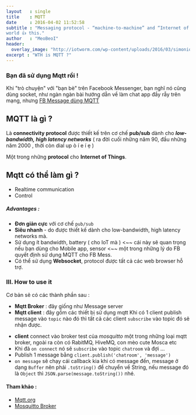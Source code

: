 ```yaml
---
layout   : single
title    : MQTT
date     : 2016-04-02 11:52:58
subtitle : "Messaging protocol - “machine-to-machine” and “Internet of Things” 
world 👍 this."
author   : "MeoBeoI"
header:
  overlay_image: "http://iotworm.com/wp-content/uploads/2016/03/simoniot.jpg"
excerpt : "WTH is MQTT ?"
---
```


### Bạn đã sử dụng Mqtt rồi !
Khi "trò chuyện" với "bạn bè" trên Facebook Messenger, bạn nghĩ nó cũng dùng socket, như ngàn ngàn bài hướng dẫn về làm chat app đầy rẫy trên mạng, nhưng [FB Message dùng MQTT](https://www.facebook.com/notes/facebook-engineering/building-facebook-messenger/10150259350998920/)

## MQTT là gì ?
Là **connectivity protocol** được thiết kế trên cơ chế **pub/sub** dành cho <strong><em>low-bandwidth, high latency networks</em></strong> ( ra đời cuối những năm 90, đầu những năm 2000 , thời còn dial up ò í e í ẹ )

Một trong những **protocol** cho **Internet of Things**.

## Mqtt có thể làm gì ?
+ Realtime communication
+ Control

##### Advantages :
+ **Đơn giản cực** với cơ chế `pub/sub`
+ **Siêu nhanh** - do được thiết kế dành cho low-bandwidth, high latency networks mà.
+ Sử dụng ít bandwidth, battery ( cho IoT mà ) <~~ cái này sẽ quan trọng nếu bạn dùng cho Mobile app, sensor <~~ một trong những lý do FB quyết định sử dụng MQTT cho FB Mess.
+ Có thể sử dụng **Websocket**, protocol được tất cả các web browser hỗ trợ.

### III. How to use it
Cơ bản sẽ có các thành phần sau :

+ **Mqtt Broker** : đây giống như Message server
+ **Mqtt client** : đây gồm các thiết bị sử dụng mqtt
Khi có 1 client publish message vào `topic` nào đó thì tất cả các client `subscribe` vào topic đó sẽ nhận được.

<script src="https://gist.github.com/MeoBeoI/60b9fbbdb5e3ad2f6567.js"></script>

- **client** connect vào broker test của *mosquitto* một trong những loại mqtt broker, ngoài ra còn có RabitMQ, HiveMQ, con mèo cute Mosca etc
- Khi đã `on connect` nó sẽ `subscribe` vào topic `chatroom` và đợi ...
- Publish 1 message bằng `client.publish('chatroom', 'message')`
- `on message` sẽ chạy cái callback kia khi có message đến, message ở dạng `Buffer` nên phải `.toString()` để chuyển về String, nếu message đó là `Object` thì `JSON.parse(message.toString())` nhé.

#### Tham khảo :
+ [Mqtt.org](http://mqtt.org)
+ [Mosquitto Broker](http://mosquitto.org)
